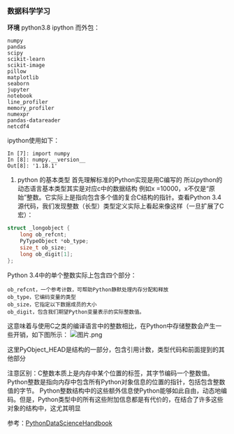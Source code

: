 ### 数据科学学习

**环境**
python3.8  ipython 
而外包：

```
numpy
pandas
scipy
scikit-learn
scikit-image
pillow
matplotlib
seaborn
jupyter
notebook
line_profiler
memory_profiler
numexpr
pandas-datareader
netcdf4
```
ipython使用如下：

```ipynb
In [7]: import numpy
In [8]: numpy.__version__
Out[8]: '1.18.1'
```

1. python 的基本类型
首先理解标准的Python实现是用C编写的
所以python的动态语言基本类型其实是对应c中的数据结构
例如x =10000，x不仅是“原始”整数。它实际上是指向包含多个值的复合C结构的指针。查看Python 3.4源代码，我们发现整数（长型）类型定义实际上看起来像这样（一旦扩展了C宏）：

```c
struct _longobject {
    long ob_refcnt;
    PyTypeObject *ob_type;
    size_t ob_size;
    long ob_digit[1];
};
```

Python 3.4中的单个整数实际上包含四个部分：

    ob_refcnt，一个参考计数，可帮助Python静默处理内存分配和释放
    ob_type，它编码变量的类型
    ob_size，它指定以下数据成员的大小
    ob_digit，包含我们期望Python变量表示的实际整数值。

这意味着与使用C之类的编译语言中的整数相比，在Python中存储整数会产生一些开销，如下图所示：
![图片.png](https://upload-images.jianshu.io/upload_images/7779493-8791b0611c6cffcd.png?imageMogr2/auto-orient/strip%7CimageView2/2/w/1240)

这里PyObject_HEAD是结构的一部分，包含引用计数，类型代码和前面提到的其他部分

注意区别：C整数本质上是内存中某个位置的标签，其字节编码一个整数值。 Python整数是指向内存中包含所有Python对象信息的位置的指针，包括包含整数值的字节。 Python整数结构中的这些额外信息使Python能够如此自由，动态地编码。但是，Python类型中的所有这些附加信息都是有代价的，在结合了许多这些对象的结构中，这尤其明显


参考：[PythonDataScienceHandbook](https://jakevdp.github.io/PythonDataScienceHandbook/)
